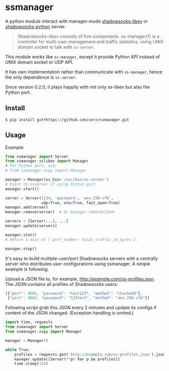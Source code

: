 # ssmanager
A python module interact with manager-mode
[shadowsocks-libev](https://github.com/shadowsocks/shadowsocks-libev)
or [shadowsocks-python](https://github.com/shadowsocks/shadowsocks) server.

> Shadowsocks-libev consists of five components. ss-manager(1) is a controller
> for multi-user management and traffic statistics, using UNIX domain socket
> to talk with `ss-server`.

This module works like `ss-manager`,
except it provide Python API instead of UNIX domain socket or UDP API.

It has own implementation rather than communicate with `ss-manager`, hence
the only dependence is `ss-server`.

Since version 0.2.0, it plays happily with not only ss-libev but also the
Python port.

## Install

```
$ pip install git+https://github.com/sorz/ssmanager.git
```

## Usage

Example:

```python
from ssmanager import Server
from ssmanager.sslibev import Manager
# For Python port, use:
# from ssmanager.sspy import Manager

manager = Manager(ss_bin='/usr/bin/ss-server')
# Point to ssserver if using Python port.
manager.start()

server = Server(1234, 'password', 'aes-256-cfb',
                udp=True, ota=True, fast_open=True)
manager.add(server)
manager.remove(server)  # Or manager.remove(1234)

servers = [Server(...), ...]
manager.update(servers)

manager.stat()
# Return a dict of { port_number: total_traffic_in_bytes }.

manager.stop()
```

It's easy to build multiple-user/port Shadowsocks servers with a centrally
server who distributes user configurations using ssmanager. A simple example
is following.

Upload a JSON file to, for example, http://example.com/ss-profiles.json.
The JSON contains all profiles of Shadowsocks users:

```javascript
[{"port": 8001, "password": "test123", "method": "chacha20"},
 {"port": 8002, "password": "123test", "method": "aes-256-cfb"}]
```

Following script grab this JSON every 2 minutes and update its configs if
content of the JSON changed. (Exception handling is omited.)

```python
import time, requests
from ssmanager import Server
from ssmanager.sspy import Manager

manager = Manager()

while True:
    profiles = requests.get('http://example.com/ss-profiles.json').json()
    manager.update([Server(**p) for p in profiles])
    time.sleep(120)
```

